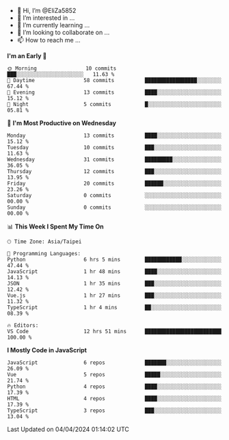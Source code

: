 - 👋 Hi, I’m @EliZa5852
- 👀 I’m interested in ...
- 🌱 I’m currently learning ...
- 💞️ I’m looking to collaborate on ...
- 📫 How to reach me ...

<!--START_SECTION:waka-->
**I'm an Early 🐤** 

```text
🌞 Morning                10 commits          ███░░░░░░░░░░░░░░░░░░░░░░   11.63 % 
🌆 Daytime                58 commits          █████████████████░░░░░░░░   67.44 % 
🌃 Evening                13 commits          ████░░░░░░░░░░░░░░░░░░░░░   15.12 % 
🌙 Night                  5 commits           █░░░░░░░░░░░░░░░░░░░░░░░░   05.81 % 
```
📅 **I'm Most Productive on Wednesday** 

```text
Monday                   13 commits          ████░░░░░░░░░░░░░░░░░░░░░   15.12 % 
Tuesday                  10 commits          ███░░░░░░░░░░░░░░░░░░░░░░   11.63 % 
Wednesday                31 commits          █████████░░░░░░░░░░░░░░░░   36.05 % 
Thursday                 12 commits          ███░░░░░░░░░░░░░░░░░░░░░░   13.95 % 
Friday                   20 commits          ██████░░░░░░░░░░░░░░░░░░░   23.26 % 
Saturday                 0 commits           ░░░░░░░░░░░░░░░░░░░░░░░░░   00.00 % 
Sunday                   0 commits           ░░░░░░░░░░░░░░░░░░░░░░░░░   00.00 % 
```


📊 **This Week I Spent My Time On** 

```text
🕑︎ Time Zone: Asia/Taipei

💬 Programming Languages: 
Python                   6 hrs 5 mins        ████████████░░░░░░░░░░░░░   47.44 % 
JavaScript               1 hr 48 mins        ████░░░░░░░░░░░░░░░░░░░░░   14.13 % 
JSON                     1 hr 35 mins        ███░░░░░░░░░░░░░░░░░░░░░░   12.42 % 
Vue.js                   1 hr 27 mins        ███░░░░░░░░░░░░░░░░░░░░░░   11.32 % 
TypeScript               1 hr 4 mins         ██░░░░░░░░░░░░░░░░░░░░░░░   08.39 % 

🔥 Editors: 
VS Code                  12 hrs 51 mins      █████████████████████████   100.00 % 
```

**I Mostly Code in JavaScript** 

```text
JavaScript               6 repos             ███████░░░░░░░░░░░░░░░░░░   26.09 % 
Vue                      5 repos             █████░░░░░░░░░░░░░░░░░░░░   21.74 % 
Python                   4 repos             ████░░░░░░░░░░░░░░░░░░░░░   17.39 % 
HTML                     4 repos             ████░░░░░░░░░░░░░░░░░░░░░   17.39 % 
TypeScript               3 repos             ███░░░░░░░░░░░░░░░░░░░░░░   13.04 % 
```




 Last Updated on 04/04/2024 01:14:02 UTC
<!--END_SECTION:waka-->
